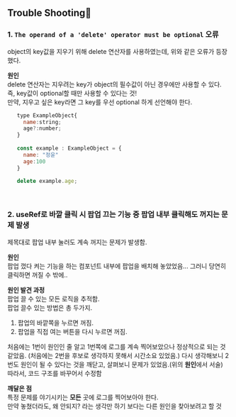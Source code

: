 ## Trouble Shooting🔫

### 1. `The operand of a 'delete' operator must be optional` 오류

object의 key값을 지우기 위해 delete 연산자를 사용하였는데, 위와 같은 오류가 등장했다. 

 **원인**  
 delete 연산자는 지우려는 key가 object의 필수값이 아닌 경우에만 사용할 수 있다.   
    즉, key값이 optional할 때만 사용할 수 있다는 것!   
    만약, 지우고 싶은 key라면 그 key를 우선 optional 하게 선언해야 한다. 
    
 ```js
    type ExampleObject{
      name:string;
      age?:number;
    }
    
    const example : ExampleObject = {
      name: "정윤"
      age:100
    }
    
    delete example.age;
```
<br/>

### 2. useRef로 바깥 클릭 시 팝업 끄는 기능 중 팝업 내부 클릭해도 꺼지는 문제 발생 
제목대로 팝업 내부 눌러도 계속 꺼지는 문제가 발생함. 

**원인**  
팝업 껐다 켜는 기능을 하는 컴포넌트 내부에 팝업을 배치해 놓았었음...
그러니 당연히 클릭하면 꺼질 수 밖에.. 

**원인 발견 과정**  
팝업 끌 수 있는 모든 로직을 추적함.  
팝업 끌수 있는 방법은 총 두가지. 


1. 팝업의 바깥쪽을 누르면 꺼짐. 
2. 팝업을 직접 여는 버튼을 다시 누르면 꺼짐. 

처음에는 1번이 원인인 줄 알고 1번쪽에 로그를 계속 찍어보았으나 정상적으로 되는 것 같았음. (처음에는 2번을 후보로 생각하지 못해서 시간소요 있었음.) 
다시 생각해보니 2번도 원인이 될 수 있다는 것을 깨닫고, 살펴보니 문제가 있었음.(위의 **원인**에서 서술)  
따라서, 코드 구조를 바꾸어서 수정함 

**깨달은 점**  
특정 문제를 야기시키는 **모든** 곳에 로그를 찍어보아야 한다.   
만약 놓쳤더라도, 왜 안되지? 라는 생각만 하기 보다는 다른 원인을 찾아보려고 할 것 




